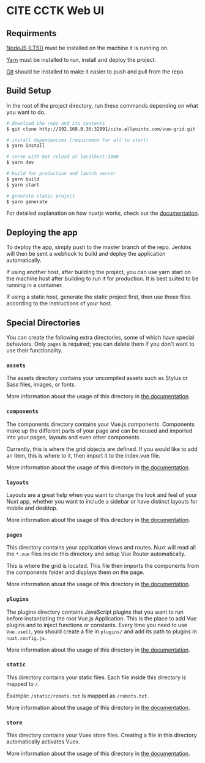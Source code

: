 # CITE CCTK Web UI

## Requirments

[NodeJS (LTS))](https://nodejs.org/en/download/) must be installed on the machine it is running on.

[Yarn](https://yarnpkg.com/) must be installed to run, install and deploy the project.

[Git](https://git-scm.com/downloads) should be installed to make it easier to push and pull from the repo.

## Build Setup

In the root of the project directory, run these commands depending on what you want to do.

```bash
# download the repo and its contents
$ git clone http://192.168.0.36:32891/cite.allpoints.com/vue-grid.git

# install dependencies (requirment for all to start)
$ yarn install

# serve with hot reload at localhost:3000
$ yarn dev

# build for production and launch server
$ yarn build
$ yarn start

# generate static project
$ yarn generate
```

For detailed explanation on how nuxtjs works, check out the [documentation](https://nuxtjs.org).

## Deploying the app

To deploy the app, simply push to the master branch of the repo. Jenkins will then be sent a webhook to build and deploy the application automatically.

If using another host, after building the project, you can use yarn start on the machine host after building to run it for production. It is best suited to be running in a container.

If using a static host, generate the static project first, then use those files according to the instructions of your host.

## Special Directories

You can create the following extra directories, some of which have special behaviors. Only `pages` is required; you can delete them if you don't want to use their functionality.

### `assets`

The assets directory contains your uncompiled assets such as Stylus or Sass files, images, or fonts.

More information about the usage of this directory in [the documentation](https://nuxtjs.org/docs/2.x/directory-structure/assets).

### `components`

The components directory contains your Vue.js components. Components make up the different parts of your page and can be reused and imported into your pages, layouts and even other components.

Currently, this is where the grid objects are defined. If you would like to add an item, this is where to it, then import it to the index.vue file.

More information about the usage of this directory in [the documentation](https://nuxtjs.org/docs/2.x/directory-structure/components).

### `layouts`

Layouts are a great help when you want to change the look and feel of your Nuxt app, whether you want to include a sidebar or have distinct layouts for mobile and desktop.

More information about the usage of this directory in [the documentation](https://nuxtjs.org/docs/2.x/directory-structure/layouts).

### `pages`

This directory contains your application views and routes. Nuxt will read all the `*.vue` files inside this directory and setup Vue Router automatically.

This is where the grid is located. This file then imports the components from the components folder and displays them on the page.

More information about the usage of this directory in [the documentation](https://nuxtjs.org/docs/2.x/get-started/routing).

### `plugins`

The plugins directory contains JavaScript plugins that you want to run before instantiating the root Vue.js Application. This is the place to add Vue plugins and to inject functions or constants. Every time you need to use `Vue.use()`, you should create a file in `plugins/` and add its path to plugins in `nuxt.config.js`.

More information about the usage of this directory in [the documentation](https://nuxtjs.org/docs/2.x/directory-structure/plugins).

### `static`

This directory contains your static files. Each file inside this directory is mapped to `/`.

Example: `/static/robots.txt` is mapped as `/robots.txt`.

More information about the usage of this directory in [the documentation](https://nuxtjs.org/docs/2.x/directory-structure/static).

### `store`

This directory contains your Vuex store files. Creating a file in this directory automatically activates Vuex.

More information about the usage of this directory in [the documentation](https://nuxtjs.org/docs/2.x/directory-structure/store).
